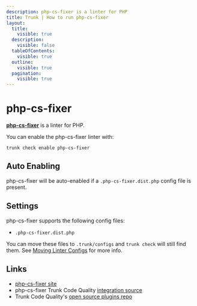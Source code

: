 ```yaml
---
description: php-cs-fixer is a linter for PHP
title: Trunk | How to run php-cs-fixer
layout:
  title:
    visible: true
  description:
    visible: false
  tableOfContents:
    visible: true
  outline:
    visible: true
  pagination:
    visible: true
---
```


# php-cs-fixer

[**php-cs-fixer**](https://github.com/PHP-CS-Fixer/PHP-CS-Fixer) is a linter for PHP.

You can enable the php-cs-fixer linter with:

```shell
trunk check enable php-cs-fixer
```

## Auto Enabling

php-cs-fixer will be auto-enabled if a `.php-cs-fixer.dist.php` config file is present.

## Settings

php-cs-fixer supports the following config files:
* `.php-cs-fixer.dist.php`

You can move these files to `.trunk/configs` and `trunk check` will still find them. See [Moving Linter Configs](..#moving-linter-configs) for more info.




## Links

- [php-cs-fixer site](https://github.com/PHP-CS-Fixer/PHP-CS-Fixer)
- php-cs-fixer Trunk Code Quality [integration source](https://github.com/trunk-io/plugins/tree/main/linters/php-cs-fixer)
- Trunk Code Quality's [open source plugins repo](https://github.com/trunk-io/plugins/tree/main)
